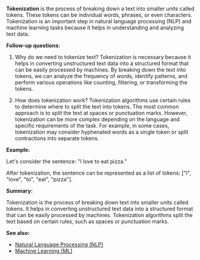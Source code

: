 **Tokenization** is the process of breaking down a text into smaller units called tokens. These tokens can be individual words, phrases, or even characters. Tokenization is an important step in natural language processing (NLP) and machine learning tasks because it helps in understanding and analyzing text data.

**Follow-up questions:**

1. Why do we need to tokenize text?
Tokenization is necessary because it helps in converting unstructured text data into a structured format that can be easily processed by machines. By breaking down the text into tokens, we can analyze the frequency of words, identify patterns, and perform various operations like counting, filtering, or transforming the tokens.

2. How does tokenization work?
Tokenization algorithms use certain rules to determine where to split the text into tokens. The most common approach is to split the text at spaces or punctuation marks. However, tokenization can be more complex depending on the language and specific requirements of the task. For example, in some cases, tokenization may consider hyphenated words as a single token or split contractions into separate tokens.

**Example:**

Let's consider the sentence: "I love to eat pizza."

After tokenization, the sentence can be represented as a list of tokens: ["I", "love", "to", "eat", "pizza"].

**Summary:**

Tokenization is the process of breaking down text into smaller units called tokens. It helps in converting unstructured text data into a structured format that can be easily processed by machines. Tokenization algorithms split the text based on certain rules, such as spaces or punctuation marks.

**See also:**

- [Natural Language Processing (NLP)](?concept=natural+language+processing+(NLP)&specialist_role=ML+Engineer&target_audience=Manager+without+much+technical+background)
- [Machine Learning (ML)](?concept=machine+learning+(ML)&specialist_role=ML+Engineer&target_audience=Manager+without+much+technical+background)